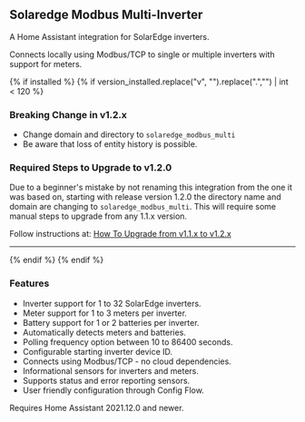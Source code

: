 ## Solaredge Modbus Multi-Inverter

A Home Assistant integration for SolarEdge inverters.

Connects locally using Modbus/TCP to single or multiple inverters with support for meters.

{% if installed %}
{% if version_installed.replace("v", "").replace(".","") | int < 120  %}

### Breaking Change in v1.2.x
* Change domain and directory to `solaredge_modbus_multi`
* Be aware that loss of entity history is possible.

### Required Steps to Upgrade to v1.2.0

Due to a beginner's mistake by not renaming this integration from the one it was based on, starting with release version 1.2.0 the directory name and domain are changing to `solaredge_modbus_multi`. This will require some manual steps to upgrade from any 1.1.x version.

Follow instructions at: [How To Upgrade from v1.1.x to v1.2.x](https://github.com/WillCodeForCats/solaredge-modbus-multi/wiki/How-To-Upgrade-from-v1.1.x-to-v1.2.x)

---
{% endif %}
{% endif %}

### Features
* Inverter support for 1 to 32 SolarEdge inverters.
* Meter support for 1 to 3 meters per inverter.
* Battery support for 1 or 2 batteries per inverter.
* Automatically detects meters and batteries.
* Polling frequency option between 10 to 86400 seconds.
* Configurable starting inverter device ID.
* Connects using Modbus/TCP - no cloud dependencies.
* Informational sensors for inverters and meters.
* Supports status and error reporting sensors.
* User friendly configuration through Config Flow.

Requires Home Assistant 2021.12.0 and newer.
